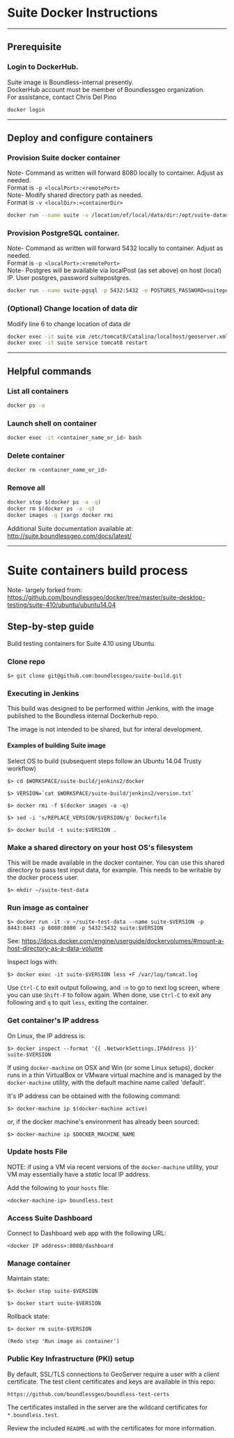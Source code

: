 # Suite Docker Instructions  

----

## Prerequisite  
### Login to DockerHub.  
Suite image is Boundless-internal presently.  
DockerHub account must be member of Boundlessgeo organization.  
For assistance, contact Chris Del Pino  
```bash  
docker login
```

----

## Deploy and configure containers  
### Provision Suite docker container  
Note- Command as written will forward 8080 locally to container. Adjust as needed.  
Format is `-p <localPort>:<remotePort>`  
Note- Modify shared directory path as needed.  
Format is `-v <localDir>:<containerDir>`  
```bash
docker run --name suite -v /location/of/local/data/dir:/opt/suite-datadir -p 8080:8080 -d boundlessgeo/suite:nightly
```

### Provision PostgreSQL container.  
Note- Command as written will forward 5432 locally to container. Adjust as needed.  
Format is `-p <localPort>:<remotePort>`  
Note- Postgres will be available via localPost (as set above) on host (local) IP. User postgres, password suitepostgres.  
```bash
docker run --name suite-pgsql -p 5432:5432 -e POSTGRES_PASSWORD=suitepostgres -d boundlessgeo/suite-pgsql:master
```

### (Optional) Change location of data dir  
Modify line 6 to change location of data dir  
```bash
docker exec -it suite vim /etc/tomcat8/Catalina/localhost/geoserver.xml  
docker exec -it suite service tomcat8 restart
```

----

## Helpful commands  
### List all containers  
```bash
docker ps -a
```

### Launch shell on container  
```bash
docker exec -it <container_name_or_id> bash
```

### Delete container  
```bash
docker rm <container_name_or_id>
```

### Remove all  
```bash
docker stop $(docker ps -a -q)
docker rm $(docker ps -a -q)
docker images -q |xargs docker rmi
```

Additional Suite documentation available at: http://suite.boundlessgeo.com/docs/latest/

----

# Suite containers build process

Note- largely forked from: 
https://github.com/boundlessgeo/docker/tree/master/suite-desktop-testing/suite-410/ubuntu/ubuntu14.04

## Step-by-step guide

Build testing containers for Suite 4.10 using Ubuntu.


### Clone repo

    $> git clone git@github.com:boundlessgeo/suite-build.git

### Executing in Jenkins

This build was designed to be performed within Jenkins, with the image 
published to the Boundless internal Dockerhub repo.

The image is not intended to be shared, but for interal development.

#### Examples of building Suite image

Select OS to build (subsequent steps follow an Ubuntu 14.04 Trusty workflow)

    $> cd $WORKSPACE/suite-build/jenkins2/docker

    $> VERSION=`cat $WORKSPACE/suite-build/jenkins2/version.txt`

    $> docker rmi -f $(docker images -a -q)

    $> sed -i 's/REPLACE_VERSION/$VERSION/g' Dockerfile

    $> docker build -t suite:$VERSION .

### Make a shared directory on your host OS's filesystem

This will be made available in the docker container. You can use this shared
directory to pass test input data, for example. This needs to be writable by the
docker process user.

    $> mkdir ~/suite-test-data

### Run image as container

    $> docker run -it -v ~/suite-test-data --name suite-$VERSION -p 8443:8443 -p 8080:8080 -p 5432:5432 suite:$VERSION

See: https://docs.docker.com/engine/userguide/dockervolumes/#mount-a-host-directory-as-a-data-volume

Inspect logs with:

    $> docker exec -it suite-$VERSION less +F /var/log/tomcat.log

Use `Ctrl-C` to exit output following, and `:n` to go to next log screen, where
you can use `Shift-F` to follow again. When done, use `Ctrl-C` to exit any
following and `q` to quit `less`, exiting the container.

### Get container's IP address

On Linux, the IP address is:

    $> docker inspect --format '{{ .NetworkSettings.IPAddress }}' suite-$VERSION

If using `docker-machine` on OSX and Win (or some Linux setups), docker runs in
a thin VirtualBox or VMware virtual machine and is managed by the
`docker-machine` utility, with the default machine name called 'default'.

It's IP address can be obtained with the following command:

    $> docker-machine ip $(docker-machine active)

or, if the docker machine's environment has already been sourced:

    $> docker-machine ip $DOCKER_MACHINE_NAME

### Update hosts File

NOTE: if using a VM via recent versions of the `docker-machine` utility, your VM
may essentially have a _static_ local IP address.

Add the following to your `hosts` file:

    <docker-machine-ip> boundless.test

### Access Suite Dashboard

Connect to Dashboard web app with the following URL:

    <docker IP address>:8080/dashboard


### Manage container

Maintain state:

    $> docker stop suite-$VERSION

    $> docker start suite-$VERSION

Rollback state:

    $> docker rm suite-$VERSION

    (Redo step 'Run image as container')

### Public Key Infrastructure (PKI) setup

By default, SSL/TLS connections to GeoServer require a user with
a client certificate. The test client certificates and keys are available in
this repo:

    https://github.com/boundlessgeo/boundless-test-certs

The certificates installed in the server are the wildcard certificates for
`*.boundless.test`.

Review the included `README.md` with the certificates for more information.
